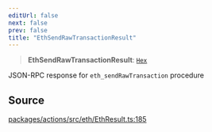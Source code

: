 ```yaml
---
editUrl: false
next: false
prev: false
title: "EthSendRawTransactionResult"
---
```


> **EthSendRawTransactionResult**: [`Hex`](/reference/tevm/actions/type-aliases/hex-1/)

JSON-RPC response for `eth_sendRawTransaction` procedure

## Source

[packages/actions/src/eth/EthResult.ts:185](https://github.com/evmts/tevm-monorepo/blob/main/packages/actions/src/eth/EthResult.ts#L185)
